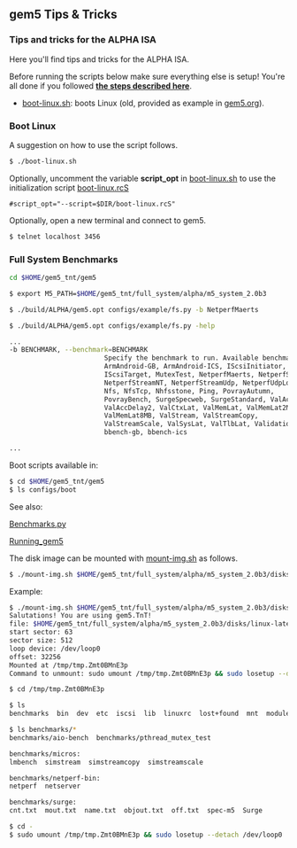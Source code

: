 ## gem5 Tips & Tricks
### **Tips and tricks for the ALPHA ISA**

Here you'll find tips and tricks for the ALPHA ISA.

Before running the scripts below make sure everything else is setup! You're
all done if you followed [**the steps described here**](../../README.md).

* [boot-linux.sh]: boots Linux (old, provided as example in
  [gem5.org](http://www.gem5.org/Download)).

### Boot Linux

A suggestion on how to use the script follows.

```bash
$ ./boot-linux.sh
```

Optionally, uncomment the variable **script_opt** in [boot-linux.sh] to use
the initialization script [boot-linux.rcS](boot-linux.rcS)

```
#script_opt="--script=$DIR/boot-linux.rcS"
```

Optionally, open a new terminal and connect to gem5.

```bash
$ telnet localhost 3456
```

### Full System Benchmarks

```bash
cd $HOME/gem5_tnt/gem5
```

```bash
$ export M5_PATH=$HOME/gem5_tnt/full_system/alpha/m5_system_2.0b3
```

```bash
$ ./build/ALPHA/gem5.opt configs/example/fs.py -b NetperfMaerts 
```

```bash
$ ./build/ALPHA/gem5.opt configs/example/fs.py -help

...
-b BENCHMARK, --benchmark=BENCHMARK
                        Specify the benchmark to run. Available benchmarks:
                        ArmAndroid-GB, ArmAndroid-ICS, IScsiInitiator,
                        IScsiTarget, MutexTest, NetperfMaerts, NetperfStream,
                        NetperfStreamNT, NetperfStreamUdp, NetperfUdpLocal,
                        Nfs, NfsTcp, Nhfsstone, Ping, PovrayAutumn,
                        PovrayBench, SurgeSpecweb, SurgeStandard, ValAccDelay,
                        ValAccDelay2, ValCtxLat, ValMemLat, ValMemLat2MB,
                        ValMemLat8MB, ValStream, ValStreamCopy,
                        ValStreamScale, ValSysLat, ValTlbLat, Validation,
                        bbench-gb, bbench-ics

...

```

Boot scripts available in:

```bash
$ cd $HOME/gem5_tnt/gem5
$ ls configs/boot
```

See also:

[Benchmarks.py]

[Running_gem5]

The disk image can be mounted with [mount-img.sh] as follows.

```bash
$ ./mount-img.sh $HOME/gem5_tnt/full_system/alpha/m5_system_2.0b3/disks/linux-latest.img
```

Example:

```bash
$ ./mount-img.sh $HOME/gem5_tnt/full_system/alpha/m5_system_2.0b3/disks/linux-latest.img
Salutations! You are using gem5.TnT!
file: $HOME/gem5_tnt/full_system/alpha/m5_system_2.0b3/disks/linux-latest.img
start sector: 63
sector size: 512
loop device: /dev/loop0
offset: 32256
Mounted at /tmp/tmp.Zmt0BMnE3p
Command to unmount: sudo umount /tmp/tmp.Zmt0BMnE3p && sudo losetup --detach /dev/loop0
```

```bash
$ cd /tmp/tmp.Zmt0BMnE3p
```

```bash
$ ls
benchmarks  bin  dev  etc  iscsi  lib  linuxrc  lost+found  mnt  modules  proc  sbin  sys  tmp  usr  var
```

```bash
$ ls benchmarks/*
benchmarks/aio-bench  benchmarks/pthread_mutex_test

benchmarks/micros:
lmbench  simstream  simstreamcopy  simstreamscale

benchmarks/netperf-bin:
netperf  netserver

benchmarks/surge:
cnt.txt  mout.txt  name.txt  objout.txt  off.txt  spec-m5  Surge
```

```bash
$ cd -
$ sudo umount /tmp/tmp.Zmt0BMnE3p && sudo losetup --detach /dev/loop0
```

[boot-linux.sh]: boot-linux.sh
[Running_gem5]: http://www.gem5.org/Running_gem5
[Benchmarks.py]: https://gem5.googlesource.com/public/gem5/+/refs/heads/master/configs/common/Benchmarks.py
[mount-img.sh]: ../../disk-util/mount-img.sh
